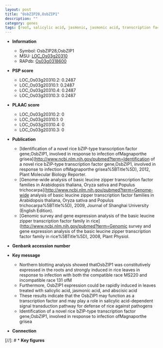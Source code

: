 ```yaml
---
layout: post
title: "OsbZIP28,OsbZIP1"
description: ""
category: genes
tags: [root, salicylic acid, jasmonic, jasmonic acid, transcription factor, defense]
---
```


* **Information**  
    + Symbol: OsbZIP28,OsbZIP1  
    + MSU: [LOC_Os03g20310](http://rice.plantbiology.msu.edu/cgi-bin/ORF_infopage.cgi?orf=LOC_Os03g20310)  
    + RAPdb: [Os03g0318600](http://rapdb.dna.affrc.go.jp/viewer/gbrowse_details/irgsp1?name=Os03g0318600)  

* **PSP score**  
    + LOC_Os03g20310.2: 0.2487 
    + LOC_Os03g20310.1: 0.2487 
    + LOC_Os03g20310.4: 0.2487 
    + LOC_Os03g20310.3: 0.2487 

* **PLAAC score**  
    + LOC_Os03g20310.2: 0 
    + LOC_Os03g20310.1: 0 
    + LOC_Os03g20310.4: 0 
    + LOC_Os03g20310.3: 0 

* **Publication**  
    + [Identification of a novel rice bZIP-type transcription factor gene,OsbZIP1, involved in response to infection ofMagnaporthe grisea](http://www.ncbi.nlm.nih.gov/pubmed?term=Identification of a novel rice bZIP-type transcription factor gene,OsbZIP1, involved in response to infection ofMagnaporthe grisea%5BTitle%5D), 2012, Plant Molecular Biology Reporter.
    + [Genome-wide analysis of basic leucine zipper transcription factor families in Arabidopsis thaliana, Oryza sativa and Populus trichocarpa](http://www.ncbi.nlm.nih.gov/pubmed?term=Genome-wide analysis of basic leucine zipper transcription factor families in Arabidopsis thaliana, Oryza sativa and Populus trichocarpa%5BTitle%5D), 2009, Journal of Shanghai University (English Edition).
    + [Genomic survey and gene expression analysis of the basic leucine zipper transcription factor family in rice](http://www.ncbi.nlm.nih.gov/pubmed?term=Genomic survey and gene expression analysis of the basic leucine zipper transcription factor family in rice%5BTitle%5D), 2008, Plant Physiol.

* **Genbank accession number**  

* **Key message**  
    + Northern blotting analysis showed thatOsbZIP1 was constitutively expressed in the roots and strongly induced in rice leaves in response to infection with both the compatible race MS220 and incompatible race 131 ofM
    + Furthermore, OsbZIP1 expression could be rapidly induced in leaves treated with salicylic acid, jasmonic acid, and abscisic acid
    + These results indicate that the OsbZIP1 may function as a transcription factor and may play a role in salicylic acid-dependent signal transduction pathway for defense of rice against pathogens
    + Identification of a novel rice bZIP-type transcription factor gene,OsbZIP1, involved in response to infection ofMagnaporthe grisea

* **Connection**  

[//]: # * **Key figures**  


